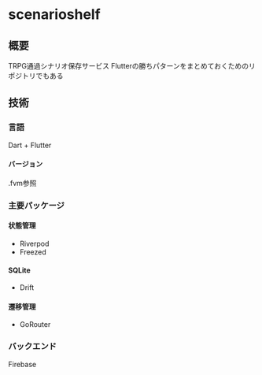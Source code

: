 # scenarioshelf
## 概要

TRPG通過シナリオ保存サービス
Flutterの勝ちパターンをまとめておくためのリポジトリでもある

## 技術
### 言語

Dart + Flutter

#### バージョン
.fvm参照

### 主要パッケージ
#### 状態管理

- Riverpod
- Freezed

#### SQLite

- Drift

#### 遷移管理

- GoRouter

### バックエンド

Firebase
